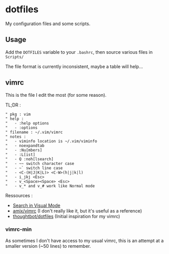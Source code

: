 # dotfiles

My configuration files and some scripts.

## Usage

Add the `DOTFILES` variable to your `.bashrc`, then source various files in `Scripts/`

The file format is currently inconsistent, maybe a table will help...

## vimrc

This is the file I edit the most (for some reason).

TL;DR :
```vim
" pkg : vim
" help :
"   - :help options
"   - :options
" filename : ~/.vim/vimrc
" notes :
"   - viminfo location is ~/.vim/viminfo
"   - noexpandtab
"   - :Nu[mbers]
"   - :L[ist]
"   - Q :noh[lsearch]
"   - ~~ switch character case
"   - ~` switch line case
"   - <C-(H|J|K|L)> <C-W>(h|j|k|l)
"   - i_jkj <Esc>
"   - v_<Space><Space> <Esc>
"   - v_* and v_# work like Normal mode
```

Ressources :
  - [Search in Visual Mode][search_visual]
  - [amix/vimrc][amix_vimrc] (I don't really like it, but it's useful as a reference)
  - [thoughtbot/dotfiles][thoughtbot_dotfiles] (Initial inspiration for my vimrc)

### vimrc-min

As sometimes I don't have access to my usual vimrc, this is an attempt at
a smaller version (~50 lines) to remember.

[search_visual]: http://vim.wikia.com/wiki/Search_for_visually_selected_text
[amix_vimrc]: https://github.com/amix/vimrc/blob/master/vimrcs/basic.vim
[thoughtbot_dotfiles]: https://github.com/thoughtbot/dotfiles/blob/master/vimrc
